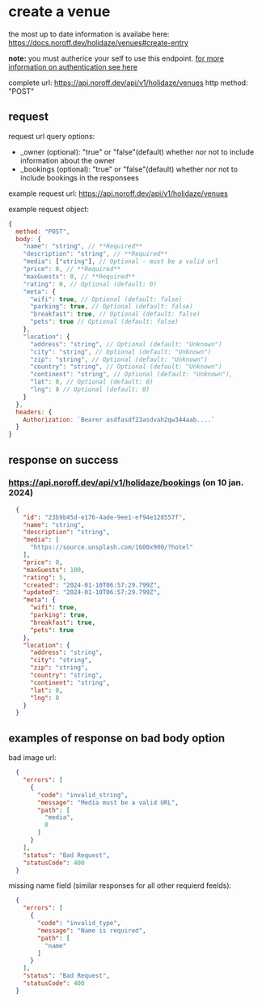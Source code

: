 # create a venue
the most up to date information is availabe here: https://docs.noroff.dev/holidaze/venues#create-entry

**note:** you must autherice your self to use this endpoint. [for more information on authentication see here](../api-guide.md#sending-authentication-token)

complete url: https://api.noroff.dev/api/v1/holidaze/venues
http method: "POST"

## request
request url query options:
- _owner (optional): "true" or "false"(default) whether nor not to include information about the owner
- _bookings (optional): "true" or "false"(default) whether nor not to include bookings in the responsees

example request url:
 https://api.noroff.dev/api/v1/holidaze/venues

example request object: 
```js
{
  method: "POST",
  body: {
    "name": "string", // **Required**
    "description": "string", // **Required**
    "media": ["string"], // Optional - must be a valid url
    "price": 0, // **Required**
    "maxGuests": 0, // **Required**
    "rating": 0, // Optional (default: 0)
    "meta": {
      "wifi": true, // Optional (default: false)
      "parking": true, // Optional (default: false)
      "breakfast": true, // Optional (default: false)
      "pets": true // Optional (default: false)
    },
    "location": {
      "address": "string", // Optional (default: "Unknown")
      "city": "string", // Optional (default: "Unknown")
      "zip": "string", // Optional (default: "Unknown")
      "country": "string", // Optional (default: "Unknown")
      "continent": "string", // Optional (default: "Unknown"),
      "lat": 0, // Optional (default: 0)
      "lng": 0 // Optional (default: 0)
    }
  },
  headers: {
    Authorization: `Bearer asdfasdf23asdvah2qw344aab....`
  }
}
```

## response on success

### https://api.noroff.dev/api/v1/holidaze/bookings (on 10 jan. 2024)
```json
  {
    "id": "23b9b45d-e176-4ade-9ee1-ef94e128557f",
    "name": "string",
    "description": "string",
    "media": [
      "https://source.unsplash.com/1600x900/?hotel"
    ],
    "price": 0,
    "maxGuests": 100,
    "rating": 5,
    "created": "2024-01-10T06:57:29.799Z",
    "updated": "2024-01-10T06:57:29.799Z",
    "meta": {
      "wifi": true,
      "parking": true,
      "breakfast": true,
      "pets": true
    },
    "location": {
      "address": "string",
      "city": "string",
      "zip": "string",
      "country": "string",
      "continent": "string",
      "lat": 0,
      "lng": 0
    }
  }
```

## examples of response on bad body option

bad image url:
```json
  {
    "errors": [
      {
        "code": "invalid_string",
        "message": "Media must be a valid URL",
        "path": [
          "media",
          0
        ]
      }
    ],
    "status": "Bad Request",
    "statusCode": 400
  }
```

missing name field (similar responses for all other requierd feelds):
```json
  {
    "errors": [
      {
        "code": "invalid_type",
        "message": "Name is required",
        "path": [
          "name"
        ]
      }
    ],
    "status": "Bad Request",
    "statusCode": 400
  }
```